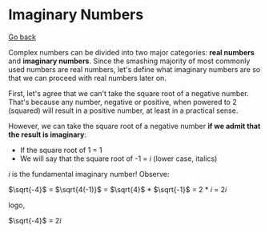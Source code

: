 # Imaginary Numbers

[Go back](./README.md)

Complex numbers can be divided into two major categories: **real numbers** and **imaginary numbers**. Since the smashing majority of most commonly used numbers are real numbers, let's define what imaginary numbers are so that we can proceed with real numbers later on.

First, let's agree that we can't take the square root of a negative number. That's because any number, negative or positive, when powered to 2 (squared) will result in a positive number, at least in a practical sense.

However, we can take the square root of a negative number **if we admit that the result is imaginary**:

* If the square root of 1 = 1
* We will say that the square root of -1 = *i* (lower case, italics)

*i* is the fundamental imaginary number! Observe:

$\sqrt{-4}$ = $\sqrt{4(-1)}$ = $\sqrt{4}$ * $\sqrt{-1}$ = 2 * *i* = 2*i*

logo, 

$\sqrt{-4}$ = 2*i*





